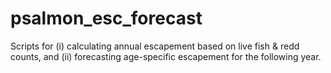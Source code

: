 # psalmon_esc_forecast
Scripts for (i) calculating annual escapement based on live fish &amp; redd counts, and (ii) forecasting age-specific escapement for the following year.
